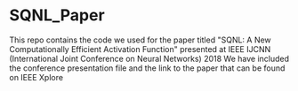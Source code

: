 # SQNL_Paper
This repo contains the code we used for the paper titled
"SQNL: A New Computationally Efficient Activation Function" 
presented at IEEE IJCNN (International Joint Conference on Neural Networks) 2018
We have included the conference presentation file and the link to the paper that can be found on IEEE Xplore
